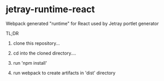 # jetray-runtime-react
Webpack generated "runtime" for React used by Jetray portlet generator

TL;DR

1. clone this repository...

2. cd into the cloned directory....

3. run 'npm install'

4. run webpack to create artifacts in 'dist' directory


